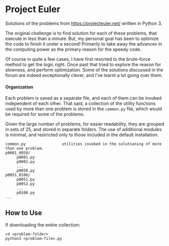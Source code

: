 # Project Euler
Solutions of the problems from https://projecteuler.net/ written in Python 3.

The original challenge is to find solution for each of these problems, that execute in less than a minute. But, my personal goal has been to optimize the code to finish it under a second!
Primarily to take away the advances in the computing power as the primary reason for the speedy code. 

Of course in quite a few cases, I have first resorted to the brute-force method to get the logic right. Once past that tried to explore the reason for slowness, and perform optimization. Some of the solutions discussed in the forum are indeed exceptionally clever, and I've learnt a lot going over them.
#### Organization
Each problem is saved as a separate file, and each of them can be invoked independent of each other. That said, a collection of the utility functions used by more than one problem is stored in the `common.py` file, which would be required for some of the problems. 

Given the large number of problems, for easier readability, they are grouped in sets of 25, and stored in separate folders. The use of additional modules is minimal, and restricted only to those included in the default installation.

```buildoutcfg
common.py                utilities invoked in the solutioning of more than one problem.
p0001_0050/
     p0001.py
     p0002.py
     ...
     p0050.py
p0051_0100/
     p0051.py
     p0052.py
     ...
     p0100.py
...
```

## How to Use
If downloading the entire collection:
```buildoutcfg
cd <problem-folder>
python3 <problem-file>.py
```